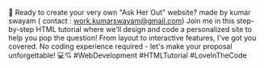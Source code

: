 🚀 Ready to create your very own "Ask Her Out" website?
made by kumar swayam ( contact : work.kumarswayam@gmail.com)
Join me in this step-by-step HTML tutorial where we'll design and code a personalized site to help you pop the question!
From layout to interactive features, I've got you covered.
No coding experience required - let's make your proposal unforgettable! 💻💘 #WebDevelopment #HTMLTutorial #LoveInTheCode
